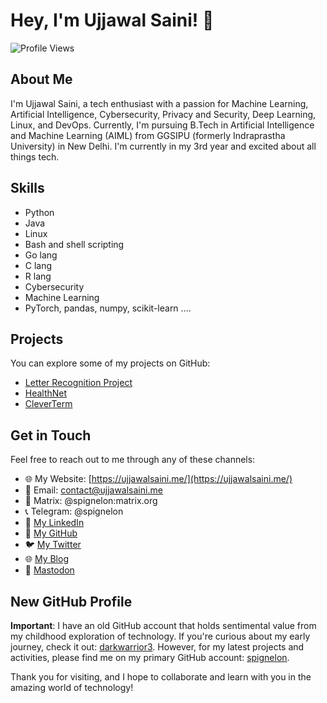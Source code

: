 # Hey, I'm Ujjawal Saini! 👋

![Profile Views](https://komarev.com/ghpvc/?username=spignelon&color=blueviolet)

## About Me

I'm Ujjawal Saini, a tech enthusiast with a passion for Machine Learning, Artificial Intelligence, Cybersecurity, Privacy and Security, Deep Learning, Linux, and DevOps. Currently, I'm pursuing B.Tech in Artificial Intelligence and Machine Learning (AIML) from GGSIPU (formerly Indraprastha University) in New Delhi. I'm currently in my 3rd year and excited about all things tech.

## Skills

- Python
- Java
- Linux
- Bash and shell scripting
- Go lang
- C lang
- R lang
- Cybersecurity
- Machine Learning
- PyTorch, pandas, numpy, scikit-learn ....

## Projects

You can explore some of my projects on GitHub:

- [Letter Recognition Project](https://github.com/spignelon/Letter-Recognition_Project-ML)
- [HealthNet](https://github.com/spignelon/HealthNet)
- [CleverTerm](https://github.com/spignelon/CleverTerm)

## Get in Touch

Feel free to reach out to me through any of these channels:

- 🌐 My Website: [https://ujjawalsaini.me/](https://ujjawalsaini.me/)
- 📧 Email: contact@ujjawalsaini.me
- 💬 Matrix: @spignelon:matrix.org
- 📞 Telegram: @spignelon
- 📄 [My LinkedIn](https://www.linkedin.com/in/spignelon)
- 🐙 [My GitHub](https://github.com/spignelon)
- 🐦 [My Twitter](https://twitter.com/spignelon)
- 🌐 [My Blog](https://blog.ujjawalsaini.me/)
- 🐘 [Mastodon](https://fosstodon.org/@spignelon)

## New GitHub Profile

**Important**: I have an old GitHub account that holds sentimental value from my childhood exploration of technology. If you're curious about my early journey, check it out: [darkwarrior3]([https://github.com/old_username](https://github.com/darkwarrior3)). However, for my latest projects and activities, please find me on my primary GitHub account: [spignelon](https://github.com/spignelon).

Thank you for visiting, and I hope to collaborate and learn with you in the amazing world of technology!
